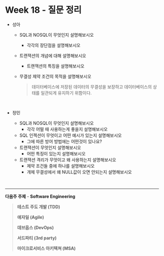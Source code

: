 # Week 18 - 질문 정리

- 성아

  - SQL과 NOSQL이 무엇인지 설명해보시오

    - 각각의 장단점을 설명해보시오
    
  - 트랜잭션의 개념에 대해 설명해보시오

    - 트랜잭션의 특징을 설명해보시오

  - 무결성 제약 조건의 목적을 설명해보시오

    > 데이터베이스에 저장된 데이터의 무결성을 보장하고 데이터베이스의 상태를 일관되게 유지하기 위함이다.


<br>

- 정민

  - SQL과 NOSQL이 무엇인지 설명해보시오
    - 각각 어떨 때 사용하는게 좋을지 설명해보시오
  - SQL 인젝션이 무엇이고 어떤 예시가 있는지 설명해보시오
    - 그에 따른 방어 방법에는 어떤것이 있나요?
  - 트랜잭션이 무엇인지 설명해보시오
    - 어떤 특징이 있는지 설명해보시오 
  - 트랜잭션 격리가 무엇이고 왜 사용하는지 설명해보시오
    - 제약 조건들 중에 하나를 설명해보시오
    - 개체 무결성에서 왜 NULL값이 오면 안되는지 설명해보시오
  

<br>

---

**다음주 주제** - **Software Engineering**

> **테스트 주도 개발 (TDD)**
>
> **애자일 (Agile)**
>
> **데브옵스 (DevOps)**
>
> **서드파티 (3rd party)**
>
> **마이크로서비스 아키텍쳐 (MSA)**



